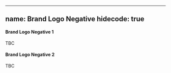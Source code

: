 
---
name: Brand Logo Negative
hidecode: true
---
<h4>Brand Logo Negative 1</h4>TBC
<h4>Brand Logo Negative 2</h4>TBC
